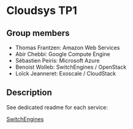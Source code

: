 # Cloudsys TP1

## Group members
- Thomas Frantzen: Amazon Web Services
- Abir Chebbi: Google Compute Engine
- Sébastien Peiris: Microsoft Azure
- Benoist Wolleb: SwitchEngines / OpenStack
- Loïck Jeanneret: Exoscale / CloudStack

## Description
See dedicated readme for each service:

[SwitchEngines](SwitchEngines-OpenStack)
